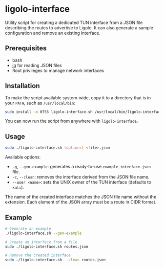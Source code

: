 # ligolo-interface

Utility script for creating a dedicated TUN interface from a JSON file
describing the routes to advertise to Ligolo. It can also generate a sample
configuration and remove an existing interface.

## Prerequisites

- bash
- [jq](https://jqlang.github.io/jq/) for reading JSON files
- Root privileges to manage network interfaces

## Installation

To make the script available system-wide, copy it to a directory that is in
your `PATH`, such as `/usr/local/bin`:

```bash
sudo install -m 0755 ligolo-interface.sh /usr/local/bin/ligolo-interface
```

You can now run the script from anywhere with `ligolo-interface`.

## Usage

```bash
sudo ./ligolo-interface.sh [options] <file>.json
```

Available options:

- `-g`, `--gen-example`: generates a ready-to-use `example_interface.json`
  file.
- `-c`, `--clean`: removes the interface derived from the JSON file name.
- `--user <name>`: sets the UNIX owner of the TUN interface (defaults to
  `kali`).

The name of the created interface matches the JSON file name without the
extension. Each element of the JSON array must be a route in CIDR format.

## Example

```bash
# Generate an example
./ligolo-interface.sh --gen-example

# Create an interface from a file
sudo ./ligolo-interface.sh routes.json

# Remove the created interface
sudo ./ligolo-interface.sh --clean routes.json
```

